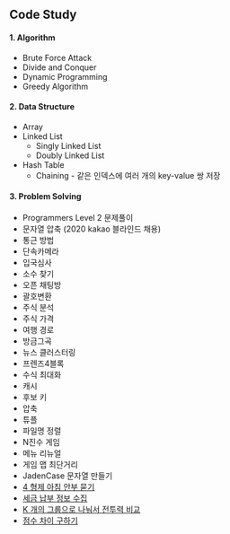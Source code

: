## Code Study



#### 1.  Algorithm

* Brute Force Attack
* Divide and Conquer
* Dynamic Programming
* Greedy Algorithm





#### 2. Data Structure

* Array
* Linked List
  * Singly Linked List
  * Doubly Linked List
* Hash Table
  * Chaining - 같은 인덱스에 여러 개의 key-value 쌍 저장





#### 3. Problem Solving

* Programmers Level 2 문제풀이
* 문자열 압축 (2020 kakao 블라인드 채용)
* 통근 방법
* 단속카메라
* 입국심사
* 소수 찾기
* 오픈 채팅방
* 괄호변환
* 주식 분석
* 주식 가격
* 여행 경로
* 방금그곡
* 뉴스 클러스터링
* 프렌즈4블록
* 수식 최대화
* 캐시
* 후보 키
* 압축
* 튜플
* 파일명 정렬
* N진수 게임
* 메뉴 리뉴얼
* 게임 맵 최단거리
* JadenCase 문자열 만들기
* [4 형제 아침 안부 묻기](https://github.com/kodonghee/code_study/blob/main/PS/GoodMorning.md)
* [세금 납부 정보 수집](https://github.com/kodonghee/code_study/blob/main/PS/TaxInfo.md)
* [K 개의 그룹으로 나눠서 전투력 비교](https://github.com/kodonghee/code_study/blob/main/PS/ComparePower.md)
* [점수 차이 구하기](https://github.com/kodonghee/code_study/blob/main/PS/%EC%A0%90%EC%88%98%20%EC%B0%A8%EC%9D%B4%20%EA%B5%AC%ED%95%98%EA%B8%B0.md)
